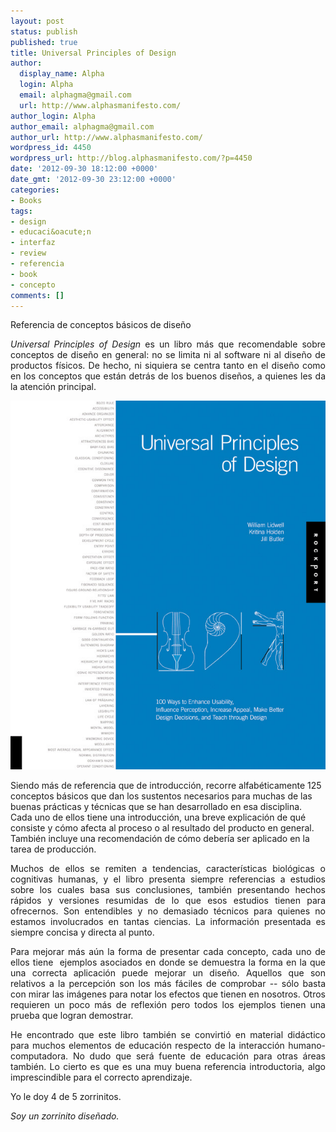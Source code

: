 ```yaml
---
layout: post
status: publish
published: true
title: Universal Principles of Design
author:
  display_name: Alpha
  login: Alpha
  email: alphagma@gmail.com
  url: http://www.alphasmanifesto.com/
author_login: Alpha
author_email: alphagma@gmail.com
author_url: http://www.alphasmanifesto.com/
wordpress_id: 4450
wordpress_url: http://blog.alphasmanifesto.com/?p=4450
date: '2012-09-30 18:12:00 +0000'
date_gmt: '2012-09-30 23:12:00 +0000'
categories:
- Books
tags:
- design
- educaci&oacute;n
- interfaz
- review
- referencia
- book
- concepto
comments: []
---
```

Referencia de conceptos básicos de diseño

<p style="text-align: justify;"><em>Universal Principles of Design</em> es un libro m&aacute;s que recomendable sobre conceptos de dise&ntilde;o en general: no se limita ni al software ni al dise&ntilde;o de productos f&iacute;sicos. De hecho, ni siquiera se centra tanto en el dise&ntilde;o como en los conceptos que est&aacute;n detr&aacute;s de los buenos dise&ntilde;os, a quienes les da la atenci&oacute;n principal.</p>
<p style="text-align: justify;"><!--more--></p>

![](/assets/universalprinicplesofdesign.jpg)

Siendo m&aacute;s de referencia que de introducci&oacute;n, recorre alfab&eacute;ticamente 125 conceptos b&aacute;sicos que dan los sustentos necesarios para muchas de las buenas pr&aacute;cticas y t&eacute;cnicas que se han desarrollado en esa disciplina. Cada uno de ellos tiene una introducci&oacute;n, una breve explicaci&oacute;n de qu&eacute; consiste y c&oacute;mo afecta al proceso o al resultado del producto en general. Tambi&eacute;n incluye una recomendaci&oacute;n de c&oacute;mo deber&iacute;a ser aplicado en la tarea de producci&oacute;n.

<p style="text-align: justify;">Muchos de ellos se remiten a tendencias, caracter&iacute;sticas biol&oacute;gicas o cognitivas humanas, y el libro presenta siempre referencias a estudios sobre los cuales basa sus conclusiones, tambi&eacute;n presentando hechos r&aacute;pidos y versiones resumidas de lo que esos estudios tienen para ofrecernos. Son entendibles y no demasiado t&eacute;cnicos para quienes no estamos involucrados en tantas ciencias.&nbsp;La informaci&oacute;n presentada es siempre concisa y directa al punto.</p>
<p style="text-align: justify;">Para mejorar m&aacute;s a&uacute;n la forma de presentar cada concepto, cada uno de ellos tiene &nbsp;ejemplos asociados en donde se demuestra la forma en la que una correcta aplicaci&oacute;n puede mejorar un dise&ntilde;o. Aquellos que son relativos a la percepci&oacute;n son los m&aacute;s f&aacute;ciles de comprobar -- s&oacute;lo basta con mirar las im&aacute;genes para notar los efectos que tienen en nosotros. Otros requieren un poco m&aacute;s de reflexi&oacute;n pero todos los ejemplos tienen una prueba que logran demostrar.</p>
<p style="text-align: justify;">He encontrado que este libro tambi&eacute;n se convirti&oacute; en material did&aacute;ctico para muchos elementos de educaci&oacute;n respecto de la interacci&oacute;n humano-computadora. No dudo que ser&aacute; fuente de educaci&oacute;n para otras &aacute;reas tambi&eacute;n. Lo cierto es que es una muy buena referencia introductoria, algo imprescindible para el correcto aprendizaje.</p>
<p style="text-align: justify;">Yo le doy 4 de 5 zorrinitos.</p>
<p style="text-align: justify;"><em>Soy un zorrinito dise&ntilde;ado.</em></p>
